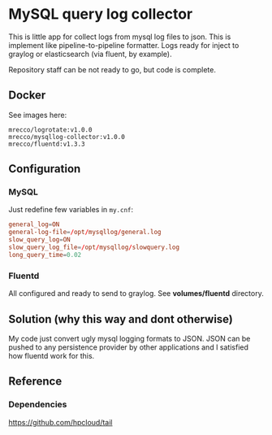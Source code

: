 # MySQL query log collector

This is little app for collect logs from mysql log files to json. This is implement like pipeline-to-pipeline formatter. Logs ready for inject to graylog or elasticsearch (via fluent, by example).

Repository staff can be not ready to go, but code is complete.

## Docker

See images here:

```
mrecco/logrotate:v1.0.0
mrecco/mysqllog-collector:v1.0.0
mrecco/fluentd:v1.3.3
```

## Configuration

### MySQL

Just redefine few variables in `my.cnf`:

```conf
general_log=ON
general-log-file=/opt/mysqllog/general.log
slow_query_log=ON
slow_query_log_file=/opt/mysqllog/slowquery.log
long_query_time=0.02
```

### Fluentd

All configured and ready to send to graylog. See **volumes/fluentd** directory.

## Solution (why this way and dont otherwise)

My code just convert ugly mysql logging formats to JSON. JSON can be pushed to any persistence provider by other applications and I satisfied how fluentd work for this.

## Reference

### Dependencies

https://github.com/hpcloud/tail

